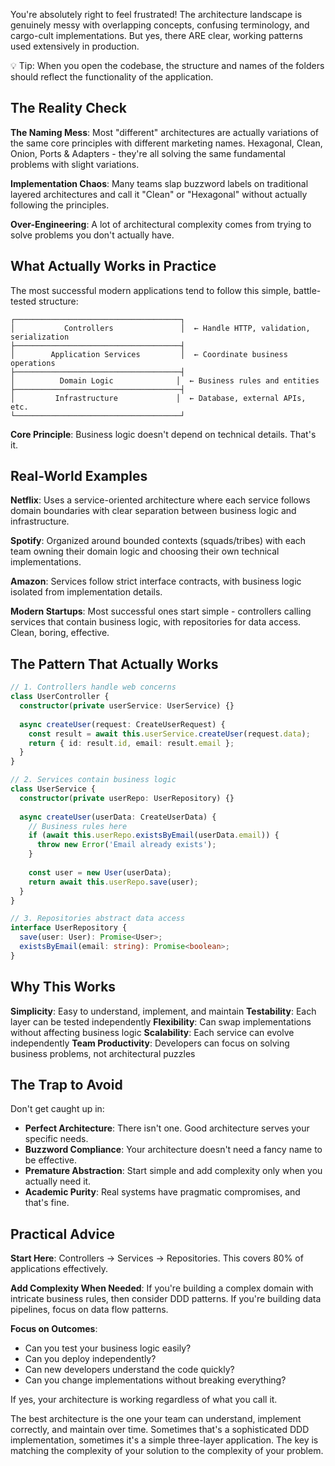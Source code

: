 You're absolutely right to feel frustrated! The architecture landscape is genuinely messy with overlapping concepts, confusing terminology, and cargo-cult implementations. But yes, there ARE clear, working patterns used extensively in production.

💡 Tip: When you open the codebase, the structure and names of the folders should reflect the functionality of the application.

## The Reality Check

**The Naming Mess**: Most "different" architectures are actually variations of the same core principles with different marketing names. Hexagonal, Clean, Onion, Ports & Adapters - they're all solving the same fundamental problems with slight variations.

**Implementation Chaos**: Many teams slap buzzword labels on traditional layered architectures and call it "Clean" or "Hexagonal" without actually following the principles.

**Over-Engineering**: A lot of architectural complexity comes from trying to solve problems you don't actually have.

## What Actually Works in Practice

The most successful modern applications tend to follow this simple, battle-tested structure:

```
┌─────────────────────────────────────┐
│           Controllers               │  ← Handle HTTP, validation, serialization
├─────────────────────────────────────┤
│        Application Services         │  ← Coordinate business operations
├─────────────────────────────────────┤
│          Domain Logic              │  ← Business rules and entities  
├─────────────────────────────────────┤
│         Infrastructure             │  ← Database, external APIs, etc.
└─────────────────────────────────────┘
```

**Core Principle**: Business logic doesn't depend on technical details. That's it.

## Real-World Examples

**Netflix**: Uses a service-oriented architecture where each service follows domain boundaries with clear separation between business logic and infrastructure.

**Spotify**: Organized around bounded contexts (squads/tribes) with each team owning their domain logic and choosing their own technical implementations.

**Amazon**: Services follow strict interface contracts, with business logic isolated from implementation details.

**Modern Startups**: Most successful ones start simple - controllers calling services that contain business logic, with repositories for data access. Clean, boring, effective.

## The Pattern That Actually Works

```typescript
// 1. Controllers handle web concerns
class UserController {
  constructor(private userService: UserService) {}
  
  async createUser(request: CreateUserRequest) {
    const result = await this.userService.createUser(request.data);
    return { id: result.id, email: result.email };
  }
}

// 2. Services contain business logic
class UserService {
  constructor(private userRepo: UserRepository) {}
  
  async createUser(userData: CreateUserData) {
    // Business rules here
    if (await this.userRepo.existsByEmail(userData.email)) {
      throw new Error('Email already exists');
    }
    
    const user = new User(userData);
    return await this.userRepo.save(user);
  }
}

// 3. Repositories abstract data access
interface UserRepository {
  save(user: User): Promise<User>;
  existsByEmail(email: string): Promise<boolean>;
}
```

## Why This Works

**Simplicity**: Easy to understand, implement, and maintain
**Testability**: Each layer can be tested independently
**Flexibility**: Can swap implementations without affecting business logic
**Scalability**: Each service can evolve independently
**Team Productivity**: Developers can focus on solving business problems, not architectural puzzles

## The Trap to Avoid

Don't get caught up in:
- **Perfect Architecture**: There isn't one. Good architecture serves your specific needs.
- **Buzzword Compliance**: Your architecture doesn't need a fancy name to be effective.
- **Premature Abstraction**: Start simple and add complexity only when you actually need it.
- **Academic Purity**: Real systems have pragmatic compromises, and that's fine.

## Practical Advice

**Start Here**: Controllers → Services → Repositories. This covers 80% of applications effectively.

**Add Complexity When Needed**: If you're building a complex domain with intricate business rules, then consider DDD patterns. If you're building data pipelines, focus on data flow patterns.

**Focus on Outcomes**: 
- Can you test your business logic easily?
- Can you deploy independently?
- Can new developers understand the code quickly?
- Can you change implementations without breaking everything?

If yes, your architecture is working regardless of what you call it.

The best architecture is the one your team can understand, implement correctly, and maintain over time. Sometimes that's a sophisticated DDD implementation, sometimes it's a simple three-layer application. The key is matching the complexity of your solution to the complexity of your problem.
